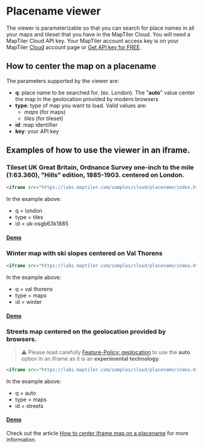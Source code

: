 # Placename viewer

The viewer is parameterizable so that you can search for place names in all your maps and tileset that you have in the MapTiler Cloud. You will need a MapTiler Cloud API key. Your MapTiler account access key is on your MapTiler [Cloud](https://cloud.maptiler.com/account/keys/) account page or [Get API key for FREE](https://cloud.maptiler.com/account/keys).

## How to center the map on a placename

The parameters supported by the viewer are:

* **q**: place name to be searched for. (ex. London). The "**auto**" value center the map in the geolocation provided by modern browsers
* **type**: type of map you want to load. Valid values are:
  * *maps* (for maps)
  * *tiles* (for tileset)
* **id**: map identifier
* **key**: your API key

## Examples of how to use the viewer in an iframe.

### Tileset UK Great Britain, Ordnance Survey one-inch to the mile (1:63.360), "Hills" edition, 1885-1903. centered on London.

```html
<iframe src="https://labs.maptiler.com/samples/cloud/placename/index.html?q=london&type=tiles&id=uk-osgb63k1885&key=YOUR_API_KEY_HERE" width="500" height="300" frameborder="0"></iframe>
```
In the example above:

* q = london
* type = tiles
* id = uk-osgb63k1885

#### [Demo](https://labs.maptiler.com/samples/cloud/placename/index.html?q=london&type=tiles&id=uk-osgb63k1885&key=0FwjVpfoctS74Le98wMD)


### Winter map with ski slopes centered on Val Thorens

```html
<iframe src="https://labs.maptiler.com/samples/cloud/placename/index.html?q=val%20thorens&type=maps&id=winter&key=YOUR_API_KEY_HERE" width="500" height="300" frameborder="0"></iframe>
```
In the example above:

* q = val thorens
* type = maps
* id = winter

#### [Demo](https://labs.maptiler.com/samples/cloud/placename/index.html?q=val%20thorens&type=maps&id=winter&key=0FwjVpfoctS74Le98wMD)

### Streets map centered on the geolocation provided by browsers.

> :warning: Please read carefully [Feature-Policy: geolocation](https://developer.mozilla.org/en-US/docs/Web/HTTP/Headers/Feature-Policy/geolocation) to use the **auto** option in an iframe as it is an **experimental technology**.

```html
<iframe src="https://labs.maptiler.com/samples/cloud/placename/index.html?q=auto&type=maps&id=streets&key=YOUR_API_KEY_HERE" width="500" height="300" frameborder="0" allow="geolocation"></iframe>
```
In the example above:

* q = auto
* type = maps
* id = streets

#### [Demo](https://labs.maptiler.com/samples/cloud/placename/index.html?q=auto&type=maps&id=streets&key=0FwjVpfoctS74Le98wMD)


Check out the article [How to center iframe map on a placename](https://documentation.maptiler.com/hc/en-us/articles/4978914787601) for more information.
